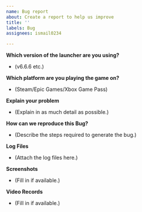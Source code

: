 ```yaml
---
name: Bug report
about: Create a report to help us improve
title: ''
labels: Bug
assignees: ismail0234

---
```


**Which version of the launcher are you using?**
-  (v6.6.6 etc.)

**Which platform are you playing the game on?**
- (Steam/Epic Games/Xbox Game Pass)

**Explain your problem**
- (Explain in as much detail as possible.)

**How can we reproduce this Bug?**
- (Describe the steps required to generate the bug.)

**Log Files**
- (Attach the log files here.)

**Screenshots**
- (Fill in if available.)

**Video Records**
- (Fill in if available.)
